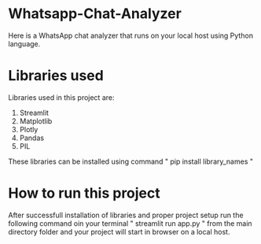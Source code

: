 # Whatsapp-Chat-Analyzer
Here is a WhatsApp chat analyzer that runs on your local host using Python language.

# Libraries used
Libraries used in this project are:
1. Streamlit
2. Matplotlib
3. Plotly
4. Pandas
5. PIL

These libraries can be installed using command " pip install library_names "

# How to run this project
After successfull installation of libraries and proper project setup run the following command oin your terminal
" streamlit run app.py " from the main directory folder and your project will start in browser on a local host.
